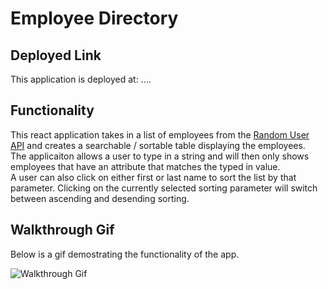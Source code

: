 # Employee Directory

## Deployed Link

This application is deployed at: ....

## Functionality 

This react application takes in a list of employees from the [Random User API](https://randomuser.me/) and creates a searchable / sortable table displaying the employees.  
The applicaiton allows a user to type in a string and will then only shows employees that have an attribute that matches the typed in value.  
A user can also click on either first or last name to sort the list by that parameter. Clicking on the currently selected sorting parameter will switch between ascending and desending sorting.

## Walkthrough Gif

Below is a gif demostrating the functionality of the app.

![Walkthrough Gif](https://github.com/MatthewRonaldJohnson/employee_directory/blob/main/README_Assets/Walkthrough%20Gif.gif?raw=true)
